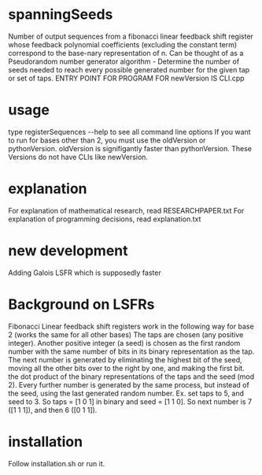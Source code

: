 # spanningSeeds
Number of output sequences from a fibonacci linear feedback shift register whose feedback polynomial coefficients (excluding the constant term) correspond to the base-nary representation of n.
Can be thought of as a Pseudorandom number generator algorithm - Determine the number of seeds needed to reach every possible generated number for the given tap or set of taps.
ENTRY POINT FOR PROGRAM FOR newVersion IS CLI.cpp 
# usage 
type registerSequences --help to see all command line options
If you want to run for bases other than 2, you must use the oldVersion or pythonVersion. oldVersion is signifigantly faster than pythonVersion.
These Versions do not have CLIs like newVersion.
# explanation 
For explanation of mathematical research, read RESEARCHPAPER.txt
For explanation of programming decisions, read explanation.txt
# new development
Adding Galois LSFR which is supposedly faster
# Background on LSFRs
Fibonacci Linear feedback shift registers work in the following way for base 2 (works the same for all other bases)
The taps are chosen (any positive integer).
Another positive integer (a seed) is chosen as the first random number with the same number of bits in its binary representation as the tap.
The next number is generated by eliminating the highest bit of the seed, moving all the other bits over to the right by one, and making the first bit.
the dot product of the binary representations of the taps and the seed (mod 2). Every further number is generated by the same process, but instead of the seed,
using the last generated random number.
Ex. set taps to 5, and seed to 3. So taps = [1 0 1] in binary and seed = [1 1 0]. So next number is 7 ([1 1 1]), and then 6 ([0 1 1]).

# installation 
Follow installation.sh or run it.
